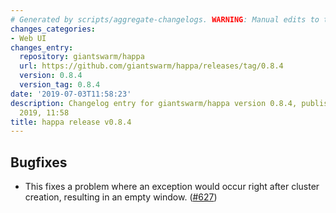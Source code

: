```yaml
---
# Generated by scripts/aggregate-changelogs. WARNING: Manual edits to this files will be overwritten.
changes_categories:
- Web UI
changes_entry:
  repository: giantswarm/happa
  url: https://github.com/giantswarm/happa/releases/tag/0.8.4
  version: 0.8.4
  version_tag: 0.8.4
date: '2019-07-03T11:58:23'
description: Changelog entry for giantswarm/happa version 0.8.4, published on 03 July
  2019, 11:58
title: happa release v0.8.4
---
```


## Bugfixes

- This fixes a problem where an exception would occur right after cluster creation, resulting in an empty window. ([#627](https://github.com/giantswarm/happa/pull/627))
